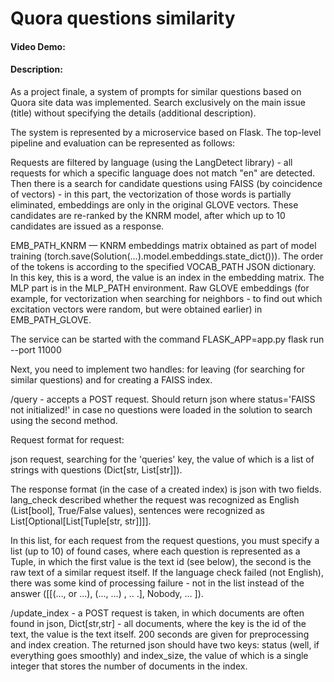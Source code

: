 # Quora questions similarity
#### Video Demo:  <URL HERE> 
#### Description:

As a project finale, a system of prompts for similar questions based on Quora site data was implemented. Search exclusively on the main issue (title) without specifying the details (additional description).

The system is represented by a microservice based on Flask. The top-level pipeline and evaluation can be represented as follows:

Requests are filtered by language (using the LangDetect library) - all requests for which a specific language does not match "en" are detected. Then there is a search for candidate questions using FAISS (by coincidence of vectors) - in this part, the vectorization of those words is partially eliminated, embeddings are only in the original GLOVE vectors. These candidates are re-ranked by the KNRM model, after which up to 10 candidates are issued as a response.

EMB_PATH_KNRM — KNRM embeddings matrix obtained as part of model training (torch.save(Solution(...).model.embeddings.state_dict())). The order of the tokens is according to the specified VOCAB_PATH JSON dictionary. In this key, this is a word, the value is an index in the embedding matrix. The MLP part is in the MLP_PATH environment. Raw GLOVE embeddings (for example, for vectorization when searching for neighbors - to find out which excitation vectors were random, but were obtained earlier) in EMB_PATH_GLOVE.

The service can be started with the command FLASK_APP=app.py flask run --port 11000

Next, you need to implement two handles: for leaving (for searching for similar questions) and for creating a FAISS index.

/query - accepts a POST request. Should return json where status='FAISS not initialized!' in case no questions were loaded in the solution to search using the second method.

Request format for request:

json request, searching for the 'queries' key, the value of which is a list of strings with questions (Dict[str, List[str]]).

The response format (in the case of a created index) is json with two fields. lang_check described whether the request was recognized as English (List[bool], True/False values), sentences were recognized as List[Optional[List[Tuple[str, str]]]].

In this list, for each request from the request questions, you must specify a list (up to 10) of found cases, where each question is represented as a Tuple, in which the first value is the text id (see below), the second is the raw text of a similar request itself. If the language check failed (not English), there was some kind of processing failure - not in the list instead of the answer ([[(..., or ...), (..., ...) , .. .], Nobody, ... ]).

/update_index - a POST request is taken, in which documents are often found in json, Dict[str,str] - all documents, where the key is the id of the text, the value is the text itself. 200 seconds are given for preprocessing and index creation. The returned json should have two keys: status (well, if everything goes smoothly) and index_size, the value of which is a single integer that stores the number of documents in the index.

